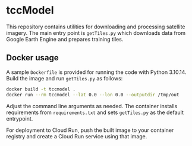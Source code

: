 # tccModel

This repository contains utilities for downloading and processing satellite imagery. The main entry point is `getTiles.py` which downloads data from Google Earth Engine and prepares training tiles.

## Docker usage

A sample `Dockerfile` is provided for running the code with Python 3.10.14. Build the image and run `getTiles.py` as follows:

```bash
docker build -t tccmodel .
docker run --rm tccmodel --lat 0.0 --lon 0.0 --outputdir /tmp/out
```

Adjust the command line arguments as needed. The container installs requirements from `requirements.txt` and sets `getTiles.py` as the default entrypoint.

For deployment to Cloud Run, push the built image to your container registry and create a Cloud Run service using that image.
